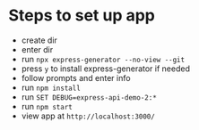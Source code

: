 # Steps to set up app

- create dir
- enter dir
- run `npx express-generator --no-view --git`
- press `y` to install express-generator if needed
- follow prompts and enter info
- run `npm install`
- run `SET DEBUG=express-api-demo-2:*`
- run `npm start`
- view app at `http://localhost:3000/`
